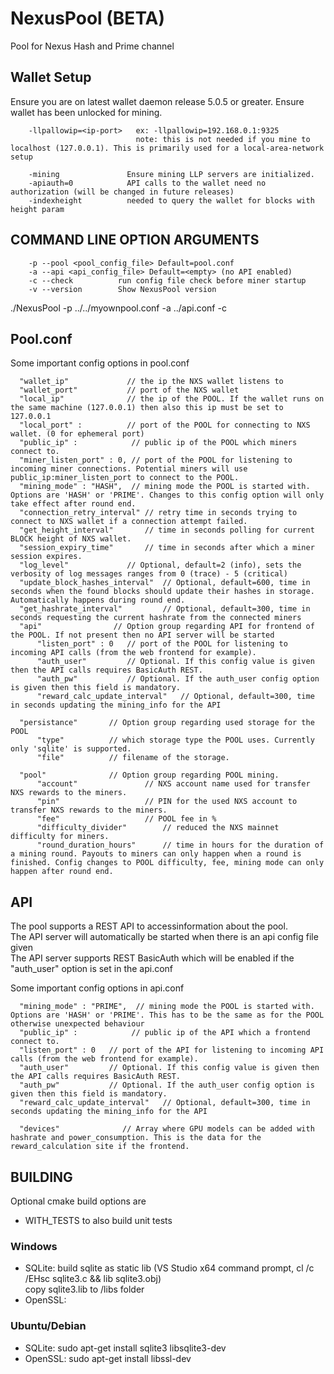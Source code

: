 # NexusPool (BETA)

Pool for Nexus Hash and Prime channel


## Wallet Setup

Ensure you are on latest wallet daemon release 5.0.5 or greater. Ensure wallet has been unlocked for mining.

```
    -llpallowip=<ip-port>   ex: -llpallowip=192.168.0.1:9325 
                            note: this is not needed if you mine to localhost (127.0.0.1). This is primarily used for a local-area-network setup

    -mining               Ensure mining LLP servers are initialized.
    -apiauth=0            API calls to the wallet need no authorization (will be changed in future releases)
    -indexheight          needed to query the wallet for blocks with height param
```

## COMMAND LINE OPTION ARGUMENTS

```
    -p --pool <pool_config_file> Default=pool.conf
    -a --api <api_config_file> Default=<empty> (no API enabled)
    -c --check          run config file check before miner startup
    -v --version        Show NexusPool version
```

  ./NexusPool -p ../../myownpool.conf -a ../api.conf -c

  ## Pool.conf

  Some important config options in pool.conf

  ```
    "wallet_ip"             // the ip the NXS wallet listens to
    "wallet_port"           // port of the NXS wallet
    "local_ip"              // the ip of the POOL. If the wallet runs on the same machine (127.0.0.1) then also this ip must be set to 127.0.0.1
    "local_port" :          // port of the POOL for connecting to NXS wallet. (0 for ephemeral port)
    "public_ip" :            // public ip of the POOL which miners connect to.
    "miner_listen_port" : 0, // port of the POOL for listening to incoming miner connections. Potential miners will use public_ip:miner_listen_port to connect to the POOL.
    "mining_mode" : "HASH",  // mining mode the POOL is started with. Options are 'HASH' or 'PRIME'. Changes to this config option will only take effect after round end.
    "connection_retry_interval" // retry time in seconds trying to connect to NXS wallet if a connection attempt failed.
    "get_height_interval"       // time in seconds polling for current BLOCK height of NXS wallet.
    "session_expiry_time"       // time in seconds after which a miner session expires.
    "log_level"             // Optional, default=2 (info), sets the verbosity of log messages ranges from 0 (trace) - 5 (critical)
    "update_block_hashes_interval"  // Optional, default=600, time in seconds when the found blocks should update their hashes in storage. Automatically happens during round end.
    "get_hashrate_interval"         // Optional, default=300, time in seconds requesting the current hashrate from the connected miners
    "api"                // Option group regarding API for frontend of the POOL. If not present then no API server will be started
        "listen_port" : 0   // port of the POOL for listening to incoming API calls (from the web frontend for example).
        "auth_user"         // Optional. If this config value is given then the API calls requires BasicAuth REST.
        "auth_pw"           // Optional. If the auth_user config option is given then this field is mandatory.
        "reward_calc_update_interval"   // Optional, default=300, time in seconds updating the mining_info for the API

    "persistance"       // Option group regarding used storage for the POOL
        "type"          // which storage type the POOL uses. Currently only 'sqlite' is supported.
        "file"          // filename of the storage.

    "pool"              // Option group regarding POOL mining.
        "account"               // NXS account name used for transfer NXS rewards to the miners.
        "pin"                   // PIN for the used NXS account to transfer NXS rewards to the miners.
        "fee"                   // POOL fee in %
        "difficulty_divider"        // reduced the NXS mainnet difficulty for miners.
        "round_duration_hours"      // time in hours for the duration of a mining round. Payouts to miners can only happen when a round is finished. Config changes to POOL difficulty, fee, mining mode can only happen after round end.
```

 ## API

 The pool supports a REST API to accessinformation about the pool.   
 The API server will automatically be started when there is an api config file given    
 The API server supports REST BasicAuth which will be enabled if the "auth_user" option is set in the api.conf    
   
 Some important config options in api.conf
    
  ```
    "mining_mode" : "PRIME",  // mining mode the POOL is started with. Options are 'HASH' or 'PRIME'. This has to be the same as for the POOL otherwise unexpected behaviour
    "public_ip" :            // public ip of the API which a frontend connect to.
    "listen_port" : 0   // port of the API for listening to incoming API calls (from the web frontend for example).
    "auth_user"         // Optional. If this config value is given then the API calls requires BasicAuth REST.
    "auth_pw"           // Optional. If the auth_user config option is given then this field is mandatory.
    "reward_calc_update_interval"   // Optional, default=300, time in seconds updating the mining_info for the API

    "devices"              // Array where GPU models can be added with hashrate and power_consumption. This is the data for the reward_calculation site if the frontend.
```


## BUILDING

Optional cmake build options are  
* WITH_TESTS          to also build unit tests

### Windows

* SQLite:   build sqlite as static lib (VS Studio x64 command prompt, cl /c /EHsc sqlite3.c && lib sqlite3.obj)  
            copy sqlite3.lib to /libs folder  
* OpenSSL: 

### Ubuntu/Debian

* SQLite:                           sudo apt-get install sqlite3 libsqlite3-dev  
* OpenSSL:                          sudo apt-get install libssl-dev  

